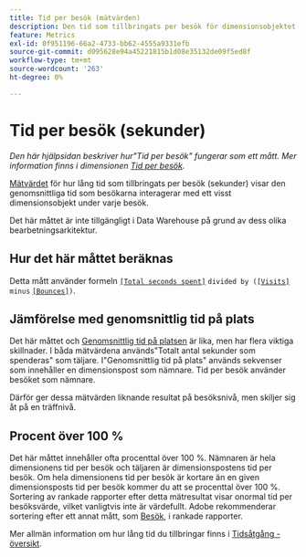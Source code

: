 ```yaml
---
title: Tid per besök (mätvärden)
description: Den tid som tillbringats per besök för dimensionsobjektet.
feature: Metrics
exl-id: 0f951196-66a2-4733-bb62-4555a9331efb
source-git-commit: d095628e94a45221815b1d08e35132de09f5ed8f
workflow-type: tm+mt
source-wordcount: '263'
ht-degree: 0%

---
```


# Tid per besök (sekunder)

*Den här hjälpsidan beskriver hur&quot;Tid per besök&quot; fungerar som ett mått. Mer information finns i dimensionen [Tid per besök](../dimensions/time-spent-per-visit.md).*

[Mätvärdet](overview.md) för hur lång tid som tillbringats per besök (sekunder) visar den genomsnittliga tid som besökarna interagerar med ett visst dimensionsobjekt under varje besök.

Det här måttet är inte tillgängligt i Data Warehouse på grund av dess olika bearbetningsarkitektur.

## Hur det här måttet beräknas

Detta mått använder formeln [`[Total seconds spent]`](total-seconds-spent.md) `divided by (`[`[Visits]`](visits.md) `minus` [`[Bounces]`](bounces.md)`)`.

## Jämförelse med genomsnittlig tid på plats

Det här måttet och [Genomsnittlig tid på platsen](average-time-on-site.md) är lika, men har flera viktiga skillnader. I båda mätvärdena används&quot;Totalt antal sekunder som spenderas&quot; som täljare. I&quot;Genomsnittlig tid på plats&quot; används sekvenser som innehåller en dimensionspost som nämnare. Tid per besök använder besöket som nämnare.

Därför ger dessa mätvärden liknande resultat på besöksnivå, men skiljer sig åt på en träffnivå.

## Procent över 100 %

Det här måttet innehåller ofta procenttal över 100 %. Nämnaren är hela dimensionens tid per besök och täljaren är dimensionspostens tid per besök. Om hela dimensionens tid per besök är kortare än en given dimensionsposts tid per besök kommer du att se procenttal över 100 %. Sortering av rankade rapporter efter detta mätresultat visar onormal tid per besöksvärde, vilket vanligtvis inte är värdefullt. Adobe rekommenderar sortering efter ett annat mått, som [Besök](visits.md), i rankade rapporter.

Mer allmän information om hur lång tid du tillbringar finns i [Tidsåtgång - översikt](time-spent.md).
